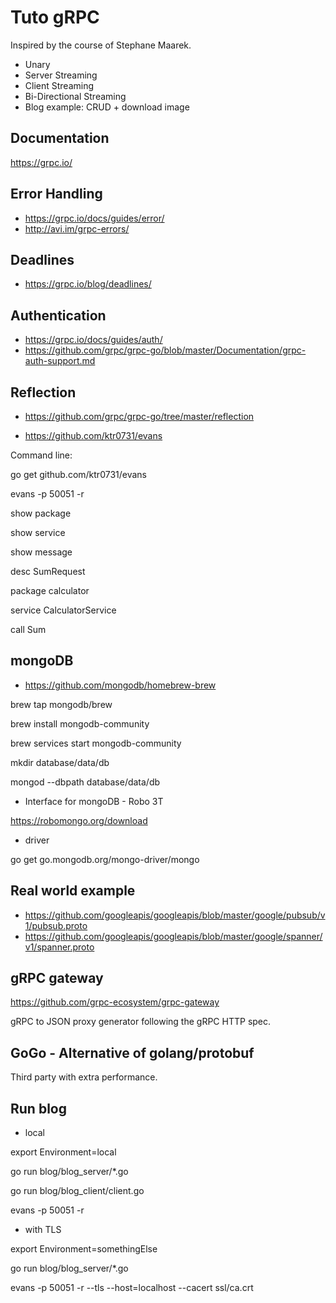 # Tuto gRPC

Inspired by the course of Stephane Maarek.

- Unary
- Server Streaming
- Client Streaming
- Bi-Directional Streaming
- Blog example: CRUD + download image

## Documentation

https://grpc.io/

## Error Handling

- https://grpc.io/docs/guides/error/
- http://avi.im/grpc-errors/

## Deadlines

- https://grpc.io/blog/deadlines/

## Authentication

- https://grpc.io/docs/guides/auth/
- https://github.com/grpc/grpc-go/blob/master/Documentation/grpc-auth-support.md

## Reflection

- https://github.com/grpc/grpc-go/tree/master/reflection

- https://github.com/ktr0731/evans

Command line:

go get github.com/ktr0731/evans

evans -p 50051 -r

show package

show service

show message

desc SumRequest

package calculator

service CalculatorService

call Sum

## mongoDB

- https://github.com/mongodb/homebrew-brew

brew tap mongodb/brew

brew install mongodb-community

brew services start mongodb-community

mkdir database/data/db

mongod --dbpath database/data/db

- Interface for mongoDB - Robo 3T

https://robomongo.org/download

- driver

go get go.mongodb.org/mongo-driver/mongo

## Real world example

- https://github.com/googleapis/googleapis/blob/master/google/pubsub/v1/pubsub.proto
- https://github.com/googleapis/googleapis/blob/master/google/spanner/v1/spanner.proto 

## gRPC gateway

https://github.com/grpc-ecosystem/grpc-gateway

gRPC to JSON proxy generator following the gRPC HTTP spec.

## GoGo - Alternative of golang/protobuf

Third party with extra performance.

## Run blog

- local

export Environment=local

go run blog/blog_server/*.go 

go run blog/blog_client/client.go 

evans -p 50051 -r

- with TLS

export Environment=somethingElse

go run blog/blog_server/*.go 

evans -p 50051 -r --tls --host=localhost --cacert ssl/ca.crt  
